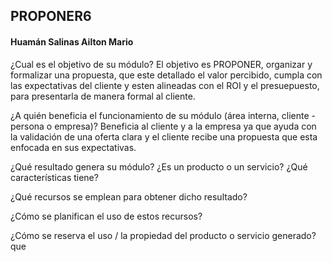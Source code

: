 ## PROPONER6
#### Huamán Salinas Ailton Mario

¿Cual es el objetivo de su módulo?
El objetivo es PROPONER, organizar y formalizar una propuesta, que este detallado el valor percibido, cumpla con las expectativas del cliente y esten alineadas con el ROI y el presuepuesto, para presentarla de manera formal al cliente.

¿A quién beneficia el funcionamiento de su módulo (área interna, cliente - persona o empresa)?
Beneficia al cliente y a la empresa ya que ayuda con la validación de una oferta clara y el cliente recibe una propuesta que esta enfocada en sus expectativas. 

¿Qué resultado genera su módulo? ¿Es un producto o un servicio? ¿Qué características tiene?


¿Qué recursos se emplean para obtener dicho resultado?


¿Cómo se planifican el uso de estos recursos?


¿Cómo se reserva el uso / la propiedad del producto o servicio generado?
que
